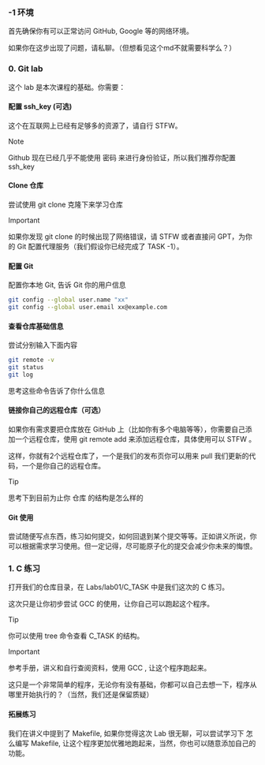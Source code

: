 ### -1 环境

首先确保你有可以正常访问 GitHub, Google 等的网络环境。

如果你在这步出现了问题，请私聊。（但想看见这个md不就需要科学么？）



### 0. Git lab

这个 lab 是本次课程的基础。你需要：

#### 配置 ssh_key (可选)

这个在互联网上已经有足够多的资源了，请自行 STFW。

> [!NOTE]
>
> Github 现在已经几乎不能使用 密码 来进行身份验证，所以我们推荐你配置 ssh_key

#### Clone 仓库

尝试使用 git clone 克隆下来学习仓库

> [!IMPORTANT]
>
> 如果你发现 git clone 的时候出现了网络错误，请 STFW 或者直接问 GPT，为你的 Git 配置代理服务（我们假设你已经完成了 TASK -1）。

#### 配置 Git

配置你本地 Git, 告诉 Git 你的用户信息

```bash
git config --global user.name "xx"
git config --global user.email xx@example.com

```

#### 查看仓库基础信息

尝试分别输入下面内容

```bash
git remote -v
git status
git log
```

思考这些命令告诉了你什么信息



#### 链接你自己的远程仓库（可选）

如果你有需求要把仓库放在 GitHub 上（比如你有多个电脑等等），你需要自己添加一个远程仓库，使用 git remote add 来添加远程仓库，具体使用可以 STFW 。

这样，你就有2个远程仓库了，一个是我们的发布页你可以用来 pull 我们更新的代码，一个是你自己的远程仓库。

> [!TIP]
>
> 思考下到目前为止你 仓库 的结构是怎么样的

#### Git 使用

尝试随便写点东西，练习如何提交，如何回退到某个提交等等。正如讲义所说，你可以根据需求学习使用。但一定记得，尽可能原子化的提交会减少你未来的悔恨。

### 1. C 练习

打开我们的仓库目录，在 Labs/lab01/C_TASK 中是我们这次的 C 练习。

这次只是让你初步尝试 GCC 的使用，让你自己可以跑起这个程序。

> [!TIP]
>
> 你可以使用 tree 命令查看 C_TASK 的结构。

> [!IMPORTANT]
>
> 参考手册，讲义和自行查阅资料，使用 GCC , 让这个程序跑起来。
>
> 这只是一个非常简单的程序，无论你有没有基础，你都可以自己去想一下，程序从哪里开始执行的？（当然，我们还是保留质疑）

#### 拓展练习

我们在讲义中提到了 Makefile, 如果你觉得这次 Lab 很无聊，可以尝试学习下 怎么编写 Makefile, 让这个程序更加优雅地跑起来，当然，你也可以随意添加自己的功能。